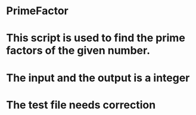# PrimeFactor
# This script is used to find the prime factors of the given number. 
# The input and the output is a integer
# The test file needs correction
